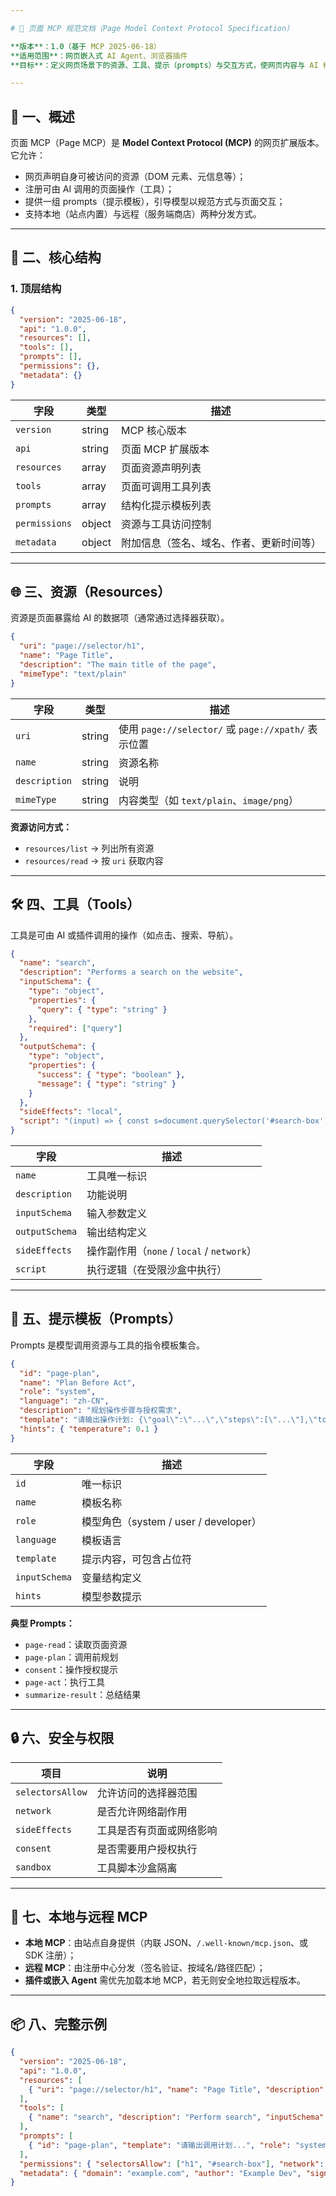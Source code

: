 ```yaml
---

# 📘 页面 MCP 规范文档（Page Model Context Protocol Specification）

**版本**：1.0（基于 MCP 2025-06-18）
**适用范围**：网页嵌入式 AI Agent、浏览器插件
**目标**：定义网页场景下的资源、工具、提示（prompts）与交互方式，使网页内容与 AI 模型通过 MCP 标准进行安全通信。

---
```


## 🧩 一、概述

页面 MCP（Page MCP）是 **Model Context Protocol (MCP)** 的网页扩展版本。
它允许：

* 网页声明自身可被访问的资源（DOM 元素、元信息等）；
* 注册可由 AI 调用的页面操作（工具）；
* 提供一组 prompts（提示模板），引导模型以规范方式与页面交互；
* 支持本地（站点内置）与远程（服务端商店）两种分发方式。

---

## 🧱 二、核心结构

### 1. 顶层结构

```json
{
  "version": "2025-06-18",
  "api": "1.0.0",
  "resources": [],
  "tools": [],
  "prompts": [],
  "permissions": {},
  "metadata": {}
}
```

| 字段            | 类型     | 描述                   |
| ------------- | ------ | -------------------- |
| `version`     | string | MCP 核心版本             |
| `api`         | string | 页面 MCP 扩展版本          |
| `resources`   | array  | 页面资源声明列表             |
| `tools`       | array  | 页面可调用工具列表            |
| `prompts`     | array  | 结构化提示模板列表            |
| `permissions` | object | 资源与工具访问控制            |
| `metadata`    | object | 附加信息（签名、域名、作者、更新时间等） |

---

## 🌐 三、资源（Resources）

资源是页面暴露给 AI 的数据项（通常通过选择器获取）。

```json
{
  "uri": "page://selector/h1",
  "name": "Page Title",
  "description": "The main title of the page",
  "mimeType": "text/plain"
}
```

| 字段            | 类型     | 描述                                           |
| ------------- | ------ | -------------------------------------------- |
| `uri`         | string | 使用 `page://selector/` 或 `page://xpath/` 表示位置 |
| `name`        | string | 资源名称                                         |
| `description` | string | 说明                                           |
| `mimeType`    | string | 内容类型（如 `text/plain`、`image/png`）             |

**资源访问方式：**

* `resources/list` → 列出所有资源
* `resources/read` → 按 `uri` 获取内容

---

## 🛠️ 四、工具（Tools）

工具是可由 AI 或插件调用的操作（如点击、搜索、导航）。

```json
{
  "name": "search",
  "description": "Performs a search on the website",
  "inputSchema": {
    "type": "object",
    "properties": {
      "query": { "type": "string" }
    },
    "required": ["query"]
  },
  "outputSchema": {
    "type": "object",
    "properties": {
      "success": { "type": "boolean" },
      "message": { "type": "string" }
    }
  },
  "sideEffects": "local",
  "script": "(input) => { const s=document.querySelector('#search-box'); if(s){ s.value=input.query; document.querySelector('#search-button').click(); return {success:true,message:'Search performed.'}; } return {success:false,message:'Not found.'}; }"
}
```

| 字段             | 描述                                  |
| -------------- | ----------------------------------- |
| `name`         | 工具唯一标识                              |
| `description`  | 功能说明                                |
| `inputSchema`  | 输入参数定义                              |
| `outputSchema` | 输出结构定义                              |
| `sideEffects`  | 操作副作用（`none` / `local` / `network`） |
| `script`       | 执行逻辑（在受限沙盒中执行）                      |

---

## 💬 五、提示模板（Prompts）

Prompts 是模型调用资源与工具的指令模板集合。

```json
{
  "id": "page-plan",
  "name": "Plan Before Act",
  "role": "system",
  "language": "zh-CN",
  "description": "规划操作步骤与授权需求",
  "template": "请输出操作计划: {\"goal\":\"...\",\"steps\":[\"...\"],\"tools\":[\"...\"]}",
  "hints": { "temperature": 0.1 }
}
```

| 字段            | 描述                              |
| ------------- | ------------------------------- |
| `id`          | 唯一标识                            |
| `name`        | 模板名称                            |
| `role`        | 模型角色（system / user / developer） |
| `language`    | 模板语言                            |
| `template`    | 提示内容，可包含占位符                     |
| `inputSchema` | 变量结构定义                          |
| `hints`       | 模型参数提示                          |

**典型 Prompts：**

* `page-read`：读取页面资源
* `page-plan`：调用前规划
* `consent`：操作授权提示
* `page-act`：执行工具
* `summarize-result`：总结结果

---

## 🔒 六、安全与权限

| 项目               | 说明           |
| ---------------- | ------------ |
| `selectorsAllow` | 允许访问的选择器范围   |
| `network`        | 是否允许网络副作用    |
| `sideEffects`    | 工具是否有页面或网络影响 |
| `consent`        | 是否需要用户授权执行   |
| `sandbox`        | 工具脚本沙盒隔离     |

---

## 🧭 七、本地与远程 MCP

* **本地 MCP**：由站点自身提供（内联 JSON、`/.well-known/mcp.json`、或 SDK 注册）；
* **远程 MCP**：由注册中心分发（签名验证、按域名/路径匹配）；
* **插件或嵌入 Agent** 需优先加载本地 MCP，若无则安全地拉取远程版本。

---

## 📦 八、完整示例

```json
{
  "version": "2025-06-18",
  "api": "1.0.0",
  "resources": [
    { "uri": "page://selector/h1", "name": "Page Title", "description": "Main title", "mimeType": "text/plain" }
  ],
  "tools": [
    { "name": "search", "description": "Perform search", "inputSchema": { "type": "object", "properties": { "query": { "type": "string" } } }, "script": "(input)=>{...}" }
  ],
  "prompts": [
    { "id": "page-plan", "template": "请输出调用计划...", "role": "system", "language": "zh-CN" }
  ],
  "permissions": { "selectorsAllow": ["h1", "#search-box"], "network": false },
  "metadata": { "domain": "example.com", "author": "Example Dev", "signature": "base64..." }
}
```
